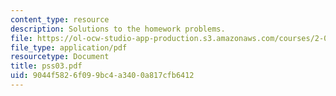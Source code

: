 ```yaml
---
content_type: resource
description: Solutions to the homework problems.
file: https://ol-ocw-studio-app-production.s3.amazonaws.com/courses/2-032-dynamics-fall-2004/9044f5826f099bc4a3400a817cfb6412_pss03.pdf
file_type: application/pdf
resourcetype: Document
title: pss03.pdf
uid: 9044f582-6f09-9bc4-a340-0a817cfb6412
---
```

